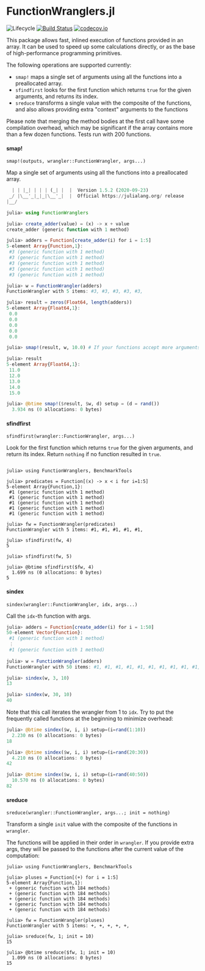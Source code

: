 # FunctionWranglers.jl

![Lifecycle](https://img.shields.io/badge/lifecycle-maturing-green.svg)
[![Build Status](https://travis-ci.com/tisztamo/FunctionWranglers.jl.svg?branch=master)](https://travis-ci.com/tisztamo/FunctionWranglers.jl)
[![codecov.io](http://codecov.io/github/tisztamo/FunctionWranglers.jl/coverage.svg?branch=master)](http://codecov.io/github/tisztamo/FunctionWranglers.jl?branch=master)

This package allows fast, inlined execution of functions provided in an array. It can be used to speed up some calculations directly, or as the base of high-performance programming primitives.

The following operations are supported currently:

- `smap!` maps a single set of arguments using all the functions into a preallocated array. 
- `sfindfirst` looks for the first function which returns `true` for the given arguments, and returns its index.
- `sreduce` transforms a single value with the composite of the functions, and also allows providing extra "context" arguments to the functions

Please note that merging the method bodies at the first call have some compilation overhead, which may be significant if the array contains more than a few dozen functions. Tests run with 200 functions.

#### smap!

    smap!(outputs, wrangler::FunctionWrangler, args...)

Map a single set of arguments using all the functions into a preallocated array.

```julia
  | | |_| | | | (_| |  |  Version 1.5.2 (2020-09-23)
 _/ |\__'_|_|_|\__'_|  |  Official https://julialang.org/ release
|__/ 

julia> using FunctionWranglers

julia> create_adder(value) = (x) -> x + value
create_adder (generic function with 1 method)

julia> adders = Function[create_adder(i) for i = 1:5]
5-element Array{Function,1}:
 #3 (generic function with 1 method)
 #3 (generic function with 1 method)
 #3 (generic function with 1 method)
 #3 (generic function with 1 method)
 #3 (generic function with 1 method)

julia> w = FunctionWrangler(adders)
FunctionWrangler with 5 items: #3, #3, #3, #3, #3, 

julia> result = zeros(Float64, length(adders))
5-element Array{Float64,1}:
 0.0
 0.0
 0.0
 0.0
 0.0

julia> smap!(result, w, 10.0) # If your functions accept more arguments, you can also provide them here

julia> result
5-element Array{Float64,1}:
 11.0
 12.0
 13.0
 14.0
 15.0

julia> @btime smap!($result, $w, d) setup = (d = rand())
  3.934 ns (0 allocations: 0 bytes)
```


#### sfindfirst

    sfindfirst(wrangler::FunctionWrangler, args...)

Look for the first function which returns `true` for the given arguments, and return its index. Return `nothing` if no function resulted in `true`.

```

julia> using FunctionWranglers, BenchmarkTools

julia> predicates = Function[(x) -> x < i for i=1:5]
5-element Array{Function,1}:
 #1 (generic function with 1 method)
 #1 (generic function with 1 method)
 #1 (generic function with 1 method)
 #1 (generic function with 1 method)
 #1 (generic function with 1 method)

julia> fw = FunctionWrangler(predicates)
FunctionWrangler with 5 items: #1, #1, #1, #1, #1, 

julia> sfindfirst(fw, 4)
5

julia> sfindfirst(fw, 5)

julia> @btime sfindfirst($fw, 4)
  1.699 ns (0 allocations: 0 bytes)
5
```


#### sindex

    sindex(wrangler::FunctionWrangler, idx, args...)

Call the `idx`-th function with args.

```julia
julia> adders = Function[create_adder(i) for i = 1:50]
50-element Vector{Function}:
 #1 (generic function with 1 method)
 ⋮
 #1 (generic function with 1 method)
 
julia> w = FunctionWrangler(adders)
FunctionWrangler with 50 items: #1, #1, #1, #1, #1, #1, #1, #1, #1, #1, #1, #1, #1, #1, #1, #1, #1, #1, #1, #1, #1, #1, #1, #1, #1, #1, #1, #1, #1, #1, #1, #1, #1, #1, #1, #1, #1, #1, #1, #1, #1, #1, #1, #1, #1, #1, #1, #1, #1, #1, 

julia> sindex(w, 3, 10)
13

julia> sindex(w, 30, 10)
40
```
Note that this call iterates the wrangler from 1 to `idx`. Try to
put the frequently called functions at the beginning to minimize overhead:

```julia
julia> @btime sindex($w, i, i) setup=(i=rand(1:10))
  2.230 ns (0 allocations: 0 bytes)
18

julia> @btime sindex($w, i, i) setup=(i=rand(20:30))
  4.210 ns (0 allocations: 0 bytes)
42

julia> @btime sindex($w, i, i) setup=(i=rand(40:50))
  10.570 ns (0 allocations: 0 bytes)
82
```


#### sreduce

    sreduce(wrangler::FunctionWrangler, args...; init = nothing)

Transform a single `init` value with the composite of the functions in `wrangler`.

The functions will be applied in their order in `wrangler`. If you provide extra args, they will be passed to the functions after the current value of the computation:

```
julia> using FunctionWranglers, BenchmarkTools

julia> pluses = Function[(+) for i = 1:5]
5-element Array{Function,1}:
 + (generic function with 184 methods)
 + (generic function with 184 methods)
 + (generic function with 184 methods)
 + (generic function with 184 methods)
 + (generic function with 184 methods)

julia> fw = FunctionWrangler(pluses)
FunctionWrangler with 5 items: +, +, +, +, +, 

julia> sreduce(fw, 1; init = 10)
15

julia> @btime sreduce($fw, 1; init = 10)
  1.099 ns (0 allocations: 0 bytes)
15
```
